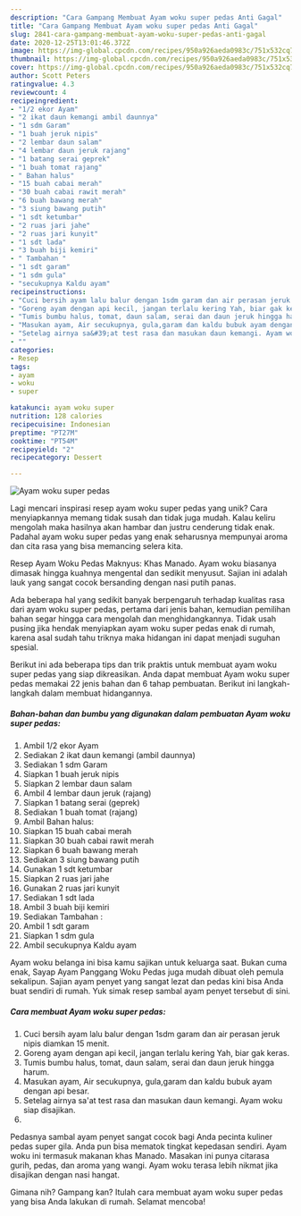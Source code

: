 ```yaml
---
description: "Cara Gampang Membuat Ayam woku super pedas Anti Gagal"
title: "Cara Gampang Membuat Ayam woku super pedas Anti Gagal"
slug: 2841-cara-gampang-membuat-ayam-woku-super-pedas-anti-gagal
date: 2020-12-25T13:01:46.372Z
image: https://img-global.cpcdn.com/recipes/950a926aeda0983c/751x532cq70/ayam-woku-super-pedas-foto-resep-utama.jpg
thumbnail: https://img-global.cpcdn.com/recipes/950a926aeda0983c/751x532cq70/ayam-woku-super-pedas-foto-resep-utama.jpg
cover: https://img-global.cpcdn.com/recipes/950a926aeda0983c/751x532cq70/ayam-woku-super-pedas-foto-resep-utama.jpg
author: Scott Peters
ratingvalue: 4.3
reviewcount: 4
recipeingredient:
- "1/2 ekor Ayam"
- "2 ikat daun kemangi ambil daunnya"
- "1 sdm Garam"
- "1 buah jeruk nipis"
- "2 lembar daun salam"
- "4 lembar daun jeruk rajang"
- "1 batang serai geprek"
- "1 buah tomat rajang"
- " Bahan halus"
- "15 buah cabai merah"
- "30 buah cabai rawit merah"
- "6 buah bawang merah"
- "3 siung bawang putih"
- "1 sdt ketumbar"
- "2 ruas jari jahe"
- "2 ruas jari kunyit"
- "1 sdt lada"
- "3 buah biji kemiri"
- " Tambahan "
- "1 sdt garam"
- "1 sdm gula"
- "secukupnya Kaldu ayam"
recipeinstructions:
- "Cuci bersih ayam lalu balur dengan 1sdm garam dan air perasan jeruk nipis diamkan 15 menit."
- "Goreng ayam dengan api kecil, jangan terlalu kering Yah, biar gak keras."
- "Tumis bumbu halus, tomat, daun salam, serai dan daun jeruk hingga harum."
- "Masukan ayam, Air secukupnya, gula,garam dan kaldu bubuk ayam dengan api besar."
- "Setelag airnya sa&#39;at test rasa dan masukan daun kemangi. Ayam woku siap disajikan."
- ""
categories:
- Resep
tags:
- ayam
- woku
- super

katakunci: ayam woku super 
nutrition: 128 calories
recipecuisine: Indonesian
preptime: "PT27M"
cooktime: "PT54M"
recipeyield: "2"
recipecategory: Dessert

---
```



![Ayam woku super pedas](https://img-global.cpcdn.com/recipes/950a926aeda0983c/751x532cq70/ayam-woku-super-pedas-foto-resep-utama.jpg)

Lagi mencari inspirasi resep ayam woku super pedas yang unik? Cara menyiapkannya memang tidak susah dan tidak juga mudah. Kalau keliru mengolah maka hasilnya akan hambar dan justru cenderung tidak enak. Padahal ayam woku super pedas yang enak seharusnya mempunyai aroma dan cita rasa yang bisa memancing selera kita.

Resep Ayam Woku Pedas Maknyus: Khas Manado. Ayam woku biasanya dimasak hingga kuahnya mengental dan sedikit menyusut. Sajian ini adalah lauk yang sangat cocok bersanding dengan nasi putih panas.

Ada beberapa hal yang sedikit banyak berpengaruh terhadap kualitas rasa dari ayam woku super pedas, pertama dari jenis bahan, kemudian pemilihan bahan segar hingga cara mengolah dan menghidangkannya. Tidak usah pusing jika hendak menyiapkan ayam woku super pedas enak di rumah, karena asal sudah tahu triknya maka hidangan ini dapat menjadi suguhan spesial.


Berikut ini ada beberapa tips dan trik praktis untuk membuat ayam woku super pedas yang siap dikreasikan. Anda dapat membuat Ayam woku super pedas memakai 22 jenis bahan dan 6 tahap pembuatan. Berikut ini langkah-langkah dalam membuat hidangannya.

<!--inarticleads1-->

##### Bahan-bahan dan bumbu yang digunakan dalam pembuatan Ayam woku super pedas:

1. Ambil 1/2 ekor Ayam
1. Sediakan 2 ikat daun kemangi (ambil daunnya)
1. Sediakan 1 sdm Garam
1. Siapkan 1 buah jeruk nipis
1. Siapkan 2 lembar daun salam
1. Ambil 4 lembar daun jeruk (rajang)
1. Siapkan 1 batang serai (geprek)
1. Sediakan 1 buah tomat (rajang)
1. Ambil  Bahan halus:
1. Siapkan 15 buah cabai merah
1. Siapkan 30 buah cabai rawit merah
1. Siapkan 6 buah bawang merah
1. Sediakan 3 siung bawang putih
1. Gunakan 1 sdt ketumbar
1. Siapkan 2 ruas jari jahe
1. Gunakan 2 ruas jari kunyit
1. Sediakan 1 sdt lada
1. Ambil 3 buah biji kemiri
1. Sediakan  Tambahan :
1. Ambil 1 sdt garam
1. Siapkan 1 sdm gula
1. Ambil secukupnya Kaldu ayam


Ayam woku belanga ini bisa kamu sajikan untuk keluarga saat. Bukan cuma enak, Sayap Ayam Panggang Woku Pedas juga mudah dibuat oleh pemula sekalipun. Sajian ayam penyet yang sangat lezat dan pedas kini bisa Anda buat sendiri di rumah. Yuk simak resep sambal ayam penyet tersebut di sini. 

<!--inarticleads2-->

##### Cara membuat Ayam woku super pedas:

1. Cuci bersih ayam lalu balur dengan 1sdm garam dan air perasan jeruk nipis diamkan 15 menit.
1. Goreng ayam dengan api kecil, jangan terlalu kering Yah, biar gak keras.
1. Tumis bumbu halus, tomat, daun salam, serai dan daun jeruk hingga harum.
1. Masukan ayam, Air secukupnya, gula,garam dan kaldu bubuk ayam dengan api besar.
1. Setelag airnya sa&#39;at test rasa dan masukan daun kemangi. Ayam woku siap disajikan.
1. 


Pedasnya sambal ayam penyet sangat cocok bagi Anda pecinta kuliner pedas super gila. Anda pun bisa mematok tingkat kepedasan sendiri. Ayam woku ini termasuk makanan khas Manado. Masakan ini punya citarasa gurih, pedas, dan aroma yang wangi. Ayam woku terasa lebih nikmat jika disajikan dengan nasi hangat. 

Gimana nih? Gampang kan? Itulah cara membuat ayam woku super pedas yang bisa Anda lakukan di rumah. Selamat mencoba!
